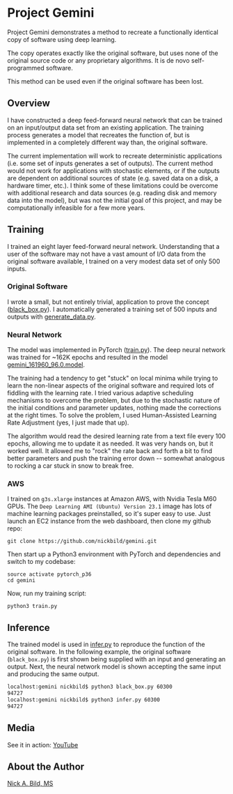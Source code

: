 # Project Gemini

Project Gemini demonstrates a method to recreate a functionally identical copy of software using deep learning.

The copy operates exactly like the original software, but uses none of the original source code or any proprietary algorithms.  It is de novo self-programmed software.

This method can be used even if the original software has been lost.

## Overview

I have constructed a deep feed-forward neural network that can be trained on an input/output data set from an existing application.  The training process generates a model that recreates the function of, but is implemented in a completely different way than, the original software.

The current implementation will work to recreate deterministic applications (i.e. some set of inputs generates a set of outputs).  The current method would not work for applications with stochastic elements, or if the outputs are dependent on additional sources of state (e.g. saved data on a disk, a hardware timer, etc.).  I think some of these limitations could be overcome with additional research and data sources (e.g. reading disk and memory data into the model), but was not the initial goal of this project, and may be computationally infeasible for a few more years.

## Training

I trained an eight layer feed-forward neural network.  Understanding that a user of the software may not have a vast amount of I/O data from the original software available, I trained on a very modest data set of only 500 inputs.

### Original Software

I wrote a small, but not entirely trivial, application to prove the concept ([black_box.py](https://github.com/nickbild/gemini/blob/master/black_box.py)).  I automatically generated a training set of 500 inputs and outputs with [generate_data.py](https://github.com/nickbild/gemini/blob/master/generate_data.py).

### Neural Network

The model was implemented in PyTorch ([train.py](https://github.com/nickbild/gemini/blob/master/train.py)).  The deep neural network was trained for ~162K epochs and resulted in the model [gemini_161960_96.0.model](https://github.com/nickbild/gemini/blob/master/gemini_161960_96.0.model).

The training had a tendency to get "stuck" on local minima while trying to learn the non-linear aspects of the original software and required lots of fiddling with the learning rate.  I tried various adaptive scheduling mechanisms to overcome the problem, but due to the stochastic nature of the initial conditions and parameter updates, nothing made the corrections at the right times.  To solve the problem, I used Human-Assisted Learning Rate Adjustment (yes, I just made that up).

The algorithm would read the desired learning rate from a text file every 100 epochs, allowing me to update it as needed.  It was very hands on, but it worked well.  It allowed me to "rock" the rate back and forth a bit to find better parameters and push the training error down -- somewhat analogous to rocking a car stuck in snow to break free.

### AWS

I trained on `g3s.xlarge` instances at Amazon AWS, with Nvidia Tesla M60 GPUs.  The `Deep Learning AMI (Ubuntu) Version 23.1` image has lots of machine learning packages preinstalled, so it's super easy to use.  Just launch an EC2 instance from the web dashboard, then clone my github repo:

```
git clone https://github.com/nickbild/gemini.git
```

Then start up a Python3 environment with PyTorch and dependencies and switch to my codebase:

```
source activate pytorch_p36
cd gemini
```

Now, run my training script:

```
python3 train.py
```

## Inference

The trained model is used in [infer.py](https://github.com/nickbild/gemini/blob/master/infer.py) to reproduce the function of the original software.  In the following example, the original software (`black_box.py`) is first shown being supplied with an input and generating an output.  Next, the neural network model is shown accepting the same input and producing the same output.

```bash
localhost:gemini nickbild$ python3 black_box.py 60300
94727
localhost:gemini nickbild$ python3 infer.py 60300
94727
```

## Media

See it in action:
[YouTube](https://www.youtube.com/watch?v=kNbbeXuxwkA)

## About the Author

[Nick A. Bild, MS](https://nickbild79.firebaseapp.com/#!/)
